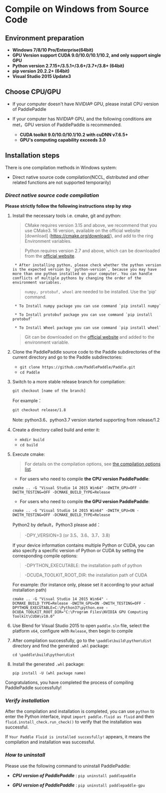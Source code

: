 # **Compile on Windows from Source Code**

## Environment preparation

* **Windows 7/8/10 Pro/Enterprise(64bit)**
* **GPU Version support CUDA 9.0/10.0/10.1/10.2, and only support single GPU**
* **Python version 2.7.15+/3.5.1+/3.6+/3.7+/3.8+ (64bit)**
* **pip version 20.2.2+ (64bit)**
* **Visual Studio 2015 Update3**

## Choose CPU/GPU

* If your computer doesn't have NVIDIA® GPU, please install CPU version of PaddlePaddle

* If your computer has NVIDIA® GPU, and the following conditions are met，GPU version of PaddlePaddle is recommended.
    * **CUDA toolkit 9.0/10.0/10.1/10.2 with cuDNN v7.6.5+**
    * **GPU's computing capability exceeds 3.0**

## Installation steps

There is one compilation methods in Windows system:

* Direct native source code compilation(NCCL, distributed and other related functions are not supported temporarily)

<a name="win_source"></a>
### ***Direct native source code compilation***

**Please strictly follow the following instructions step by step**

1. Install the necessary tools i.e. cmake, git and python:

    > CMake requires version 3.15 and above,  we recommend that you use CMake3. 16 version, available on the official website [download] (https://cmake.org/download/), and add to the ring Environment variables.

    > Python requires version 2.7 and above,  which can be downloaded from the [official website](https://www.python.org/download/releases/2.7/).

        * After installing python, please check whether the python version is the expected version by `python-version`, because you may have more than one python installed on your computer. You can handle conflicts of multiple pythons by changing the order of the environment variables.

    > `numpy, protobuf, wheel` are needed to be installed. Use the 'pip' command.

        * To Install numpy package you can use command `pip install numpy`

        * To Install protobuf package you can use command `pip install protobuf`

        * To Install Wheel package you can use command `pip install wheel`

    > Git can be downloaded on the [official website](https://gitforwindows.org/) and added to the environment variable.

2. Clone the PaddlePaddle source code to the Paddle subdirectories of the current directory and go to the Paddle subdirectories:

    - `git clone https://github.com/PaddlePaddle/Paddle.git`
    - `cd Paddle`

3. Switch to a more stable release branch for compilation:

    `git checkout [name of the branch]`

    For example：

    `git checkout release/1.8`

    Note: python3.6、python3.7 version started supporting from release/1.2

4. Create a directory called build and enter it:

    - `mkdir build`
    - `cd build`

5. Execute cmake:

    > For details on the compilation options, see [the compilation options list](../Tables.html/#Compile).
    * For users who need to compile **the CPU version PaddlePaddle**:

    `cmake .. -G "Visual Studio 14 2015 Win64" -DWITH_GPU=OFF -DWITH_TESTING=OFF -DCMAKE_BUILD_TYPE=Release`

    * For users who need to compile **the GPU version PaddlePaddle**:

    `cmake .. -G "Visual Studio 14 2015 Win64" -DWITH_GPU=ON -DWITH_TESTING=OFF -DCMAKE_BUILD_TYPE=Release`

    Python2 by default，Python3 please add：

    > -DPY_VERSION=3 (or 3.5、3.6、3.7、3.8)

    If your device information contains multiple Python or CUDA, you can also specify a specific version of Python or CUDA by setting the corresponding compile options:

    > -DPYTHON_EXECUTABLE: the installation path of python

    > -DCUDA_TOOLKIT_ROOT_DIR: the installation path of CUDA

    For example: (for instance only, please set it according to your actual installation path)

    `cmake .. -G "Visual Studio 14 2015 Win64" -DCMAKE_BUILD_TYPE=Release -DWITH_GPU=ON -DWITH_TESTING=OFF -DPYTHON_EXECUTABLE=C:\Python37\python.exe -DCUDA_TOOLKIT_ROOT_DIR="C:\Program Files\NVIDIA GPU Computing Toolkit\CUDA\v10.0"`

6. Use Blend for Visual Studio 2015 to open `paddle.sln` file, select the platform `x64`, configure with `Release`, then begin to compile

7. After compilation successfully, go to the `\paddle\build\python\dist` directory and find the generated `.whl` package:

    `cd \paddle\build\python\dist`

8. Install the generated `.whl` package:

     `pip install -U (whl package name)`

Congratulations, you have completed the process of compiling PaddlePaddle successfully!

### ***Verify installation***

After the compilation and installation is completed, you can use `python` to enter the Python interface, input `import paddle.fluid as fluid` and then `fluid.install_check.run_check()` to verify that the installation was successful.

If `Your Paddle Fluid is installed succesfully!` appears, it means the compilation and installation was successful.


### ***How to uninstall***

Please use the following command to uninstall PaddlePaddle:

* ***CPU version of PaddlePaddle*** : `pip uninstall paddlepaddle`

* ***GPU version of PaddlePaddle*** : `pip uninstall paddlepaddle-gpu`
